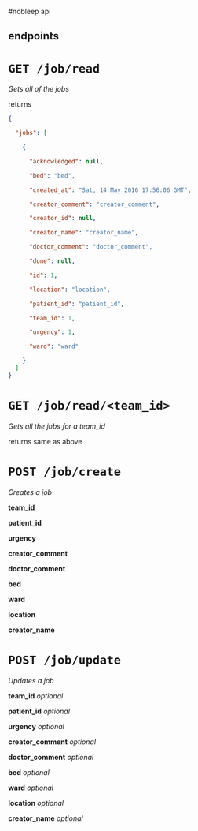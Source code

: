 #nobleep api

## endpoints

# ```GET /job/read```
_Gets all of the jobs_

returns 
```json
{

  "jobs": [

    {

      "acknowledged": null,

      "bed": "bed",

      "created_at": "Sat, 14 May 2016 17:56:06 GMT",

      "creator_comment": "creator_comment",

      "creator_id": null,

      "creator_name": "creator_name",

      "doctor_comment": "doctor_comment",

      "done": null,

      "id": 1,

      "location": "location",

      "patient_id": "patient_id",

      "team_id": 1,

      "urgency": 1,

      "ward": "ward"

    }
  ]
}
```

# ```GET /job/read/<team_id>```
_Gets all the jobs for a team_id_

returns same as above

# ```POST /job/create```
_Creates a job_

__team_id__

__patient_id__

__urgency__

__creator_comment__

__doctor_comment__

__bed__

__ward__

__location__

__creator_name__

# ```POST /job/update```
_Updates a job_

__team_id__ _optional_

__patient_id__ _optional_

__urgency__ _optional_

__creator_comment__ _optional_

__doctor_comment__ _optional_

__bed__ _optional_

__ward__ _optional_

__location__ _optional_

__creator_name__ _optional_
